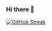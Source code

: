 ### Hi there 👋
[![GitHub Streak](https://github-readme-streak-stats.herokuapp.com/?user=i-ujjwaljha)](https://git.io/streak-stats)

<!--
**i-ujjwaljha/i-ujjwaljha** is a ✨ _special_ ✨ repository because its `README.md` (this file) appears on your GitHub profile.

Here are some ideas to get you started:

- 🔭 I’m currently working on ...
- 🌱 I’m currently learning ...
- 👯 I’m looking to collaborate on ...
- 🤔 I’m looking for help with ...
- 💬 Ask me about ...
- 📫 How to reach me: ...
- 😄 Pronouns: ...
- ⚡ Fun fact: ...
-->
